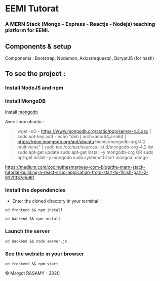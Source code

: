 # EEMI Tutorat
### A MERN Stack (Mongo - Express - Reactjs - Nodejs) teaching platform for EEMI.


## Components & setup
Components : Bootstrap, Nodemon, Axios(requests), BcryptJS (for hash)

## To see the project :

### Install NodeJS and npm

### Install MongoDB
Install [mongodb](https://docs.mongodb.com/manual/administration/install-community/)

Avec linux ubuntu : 
> wget -qO - https://www.mongodb.org/static/pgp/server-4.2.asc | sudo apt-key add -
> echo "deb [ arch=amd64,arm64 ] https://repo.mongodb.org/apt/ubuntu bionic/mongodb-org/4.2 multiverse" | sudo tee /etc/apt/sources.list.d/mongodb-org-4.2.list
> sudo apt-get update
> sudo apt-get install -y mongodb-org
OR
> sudo apt-get install -y mongodb
> sudo systemctl start mongod
> mongo

https://medium.com/codingthesmartway-com-blog/the-mern-stack-tutorial-building-a-react-crud-application-from-start-to-finish-part-2-637f337e5d61

### Install the dependencies

* Enter the cloned directory in your terminal : 

```console
cd frontend && npm install
```

```console
cd backend && npm install
```

### Launch the server

```console
cd backend && node server.js
```

### See the website in your browser

```console
cd frontend && npm start
```


© Margot RASAMY - 2020